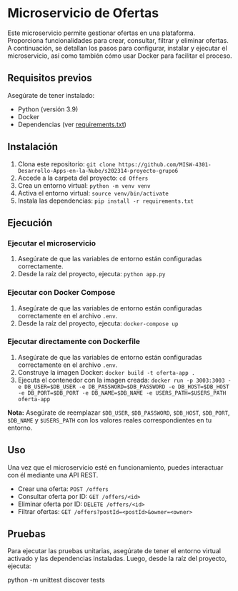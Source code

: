 # Microservicio de Ofertas

Este microservicio permite gestionar ofertas en una plataforma. Proporciona funcionalidades para crear, consultar, filtrar y eliminar ofertas. A continuación, se detallan los pasos para configurar, instalar y ejecutar el microservicio, así como también cómo usar Docker para facilitar el proceso.

## Requisitos previos

Asegúrate de tener instalado:

- Python (versión 3.9)
- Docker
- Dependencias (ver [requirements.txt](requirements.txt))

## Instalación

1. Clona este repositorio: `git clone https://github.com/MISW-4301-Desarrollo-Apps-en-la-Nube/s202314-proyecto-grupo6`
2. Accede a la carpeta del proyecto: `cd Offers`
3. Crea un entorno virtual: `python -m venv venv`
4. Activa el entorno virtual: `source venv/bin/activate`
5. Instala las dependencias: `pip install -r requirements.txt`

## Ejecución

### Ejecutar el microservicio

1. Asegúrate de que las variables de entorno están configuradas correctamente.
2. Desde la raíz del proyecto, ejecuta: `python app.py`

### Ejecutar con Docker Compose

1. Asegúrate de que las variables de entorno están configuradas correctamente en el archivo `.env`.
2. Desde la raíz del proyecto, ejecuta: `docker-compose up`

### Ejecutar directamente con Dockerfile

1. Asegúrate de que las variables de entorno están configuradas correctamente en el archivo `.env`.
2. Construye la imagen Docker: `docker build -t oferta-app .`
3. Ejecuta el contenedor con la imagen creada: `docker run -p 3003:3003 -e DB_USER=$DB_USER -e DB_PASSWORD=$DB_PASSWORD -e DB_HOST=$DB_HOST -e DB_PORT=$DB_PORT -e DB_NAME=$DB_NAME -e USERS_PATH=$USERS_PATH oferta-app`

**Nota:** Asegúrate de reemplazar `$DB_USER`, `$DB_PASSWORD`, `$DB_HOST`, `$DB_PORT`, `$DB_NAME` y `$USERS_PATH` con los valores reales correspondientes en tu entorno.

## Uso

Una vez que el microservicio esté en funcionamiento, puedes interactuar con él mediante una API REST.

- Crear una oferta: `POST /offers`
- Consultar oferta por ID: `GET /offers/<id>`
- Eliminar oferta por ID: `DELETE /offers/<id>`
- Filtrar ofertas: `GET /offers?postId=<postId>&owner=<owner>`

## Pruebas

Para ejecutar las pruebas unitarias, asegúrate de tener el entorno virtual activado y las dependencias instaladas. Luego, desde la raíz del proyecto, ejecuta:

python -m unittest discover tests
